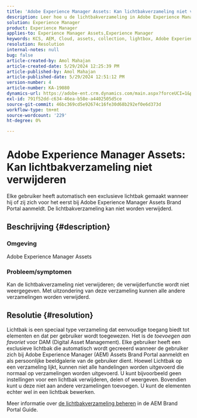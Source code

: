 ```yaml
---
title: 'Adobe Experience Manager Assets: Kan lichtbakverzameling niet verwijderen'
description: Leer hoe u de lichtbakverzameling in Adobe Experience Manager Assets verwijdert. De lichtbakverzameling kan niet worden verwijderd.
solution: Experience Manager
product: Experience Manager
applies-to: Experience Manager Assets,Experience Manager
keywords: KCS, AEM, Cloud, assets, collection, lightbox, Adobe Experience Manager Assets, merkportal
resolution: Resolution
internal-notes: null
bug: false
article-created-by: Amol Mahajan
article-created-date: 5/29/2024 12:25:39 PM
article-published-by: Amol Mahajan
article-published-date: 5/29/2024 12:51:12 PM
version-number: 4
article-number: KA-19080
dynamics-url: https://adobe-ent.crm.dynamics.com/main.aspx?forceUCI=1&pagetype=entityrecord&etn=knowledgearticle&id=80d64489-b61d-ef11-840a-002248092444
exl-id: 791f52dd-c634-46ea-b58e-a4402505d5ce
source-git-commit: 46bc369cd5e92674c16fe30d68b292ef0e6d373d
workflow-type: tm+mt
source-wordcount: '229'
ht-degree: 0%

---
```


# Adobe Experience Manager Assets: Kan lichtbakverzameling niet verwijderen


Elke gebruiker heeft automatisch een exclusieve lichtbak gemaakt wanneer hij of zij zich voor het eerst bij Adobe Experience Manager Assets Brand Portal aanmeldt. De lichtbakverzameling kan niet worden verwijderd.

## Beschrijving {#description}


### <b>Omgeving</b>

Adobe Experience Manager Assets



### <b>Probleem/symptomen</b>

Kan de lichtbakverzameling niet verwijderen; de verwijderfunctie wordt niet weergegeven. Met uitzondering van deze verzameling kunnen alle andere verzamelingen worden verwijderd.


## Resolutie {#resolution}


Lichtbak is een speciaal type verzameling dat eenvoudige toegang biedt tot elementen en dat per gebruiker wordt toegewezen. Het is de *toevoegen aan favoriet* voor DAM (Digital Asset Management). Elke gebruiker heeft een exclusieve lichtbak die automatisch wordt gecreeerd wanneer de gebruiker zich bij Adobe Experience Manager (AEM) Assets Brand Portal aanmeldt en als persoonlijke beeldgalerie van de gebruiker dient. Hoewel Lichtbak op een verzameling lijkt, kunnen niet alle handelingen worden uitgevoerd die normaal op verzamelingen worden uitgevoerd. U kunt bijvoorbeeld geen instellingen voor een lichtbak verwijderen, delen of weergeven. Bovendien kunt u deze niet aan andere verzamelingen toevoegen. U kunt de elementen echter wel in een lichtbak bewerken.

Meer informatie over [de lichtbakverzameling beheren](https://experienceleague.adobe.com/en/docs/experience-manager-brand-portal/using/download/brand-portal-light-box) in de AEM Brand Portal Guide.
